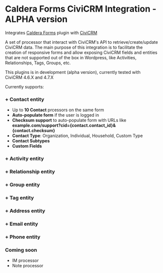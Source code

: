 # Caldera Forms CiviCRM Integration - ALPHA version
Integrates [Caldera Forms](https://en-gb.wordpress.org/plugins/caldera-forms/ "Caldera Forms Wordpress plugin") plugin with [CiviCRM](https://civicrm.org/ "Open Source CRM")

A set of processor that interact with CiviCRM's API to retrieve/create/update CiviCRM data.
The main purpose of this integration is to facilitate the creation of responsive forms and allow exposing CiviCRM fields and entities that are not supported out of the box in Wordpress, like Activities, Relationships, Tags, Groups, etc.

This plugins is in development (alpha version), currently tested with CiviCRM 4.6.X and 4.7.X

Currently supports:

### + Contact entity
* Up to **10 Contact** prcessors on the same form
* **Auto-populate form** if the user is logged in
* **Checksum support** to auto-populate form with URLs like **example.com/support?cid={contact.contact_id}&{contact.checksum}**
* **Contact Type**: Organization, Individual, Household, Custom Type
* **Contact Subtypes**
* **Custom Fields**

### + Activity entity
### + Relationship entity
### + Group entity
### + Tag entity
### + Address entity
### + Email entity
### + Phone entity

### Coming soon
+ IM processor
+ Note processor
